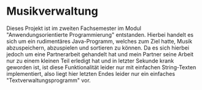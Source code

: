 # Musikverwaltung

Dieses Projekt ist im zweiten Fachsemester im Modul "Anwendungsorientierte Programmierung" entstanden.
Hierbei handelt es sich um ein rudimentäres Java-Programm, welches zum Ziel hatte, Musik abzuspeichern, abzuspielen und sortieren zu können. Da es sich hierbei jedoch um eine Partnerarbeit gehandelt hat und mein Partner seine Arbeit nur zu einem kleinen Teil erledigt hat und in letzter Sekunde krank geworden ist, ist diese Funktionalität leider nur mit einfachen String-Texten implementiert, also liegt hier letzten Endes leider nur ein einfaches "Textverwaltungsprogramm" vor.
